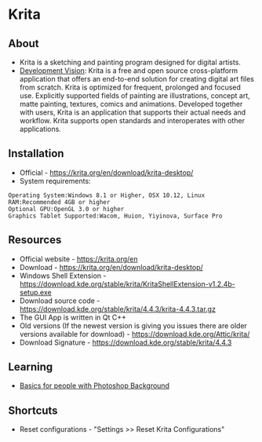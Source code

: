 # Krita

## About
* Krita is a sketching and painting program designed for digital artists.
* <u>Development Vision</u>: Krita is a free and open source cross-platform application that offers an end-to-end solution for creating digital art files from scratch. Krita is optimized for frequent, prolonged and focused use. Explicitly supported fields of painting are illustrations, concept art, matte painting, textures, comics and animations. Developed together with users, Krita is an application that supports their actual needs and workflow. Krita supports open standards and interoperates with other applications.

## Installation
* Official - https://krita.org/en/download/krita-desktop/
* System requirements:
```
Operating System:Windows 8.1 or Higher, OSX 10.12, Linux
RAM:Recommended 4GB or higher
Optional GPU:OpenGL 3.0 or higher
Graphics Tablet Supported:Wacom, Huion, Yiyinova, Surface Pro
```

## Resources
* Official website - https://krita.org/en
* Download - https://krita.org/en/download/krita-desktop/
* Windows Shell Extension - https://download.kde.org/stable/krita/KritaShellExtension-v1.2.4b-setup.exe
* Download source code - https://download.kde.org/stable/krita/4.4.3/krita-4.4.3.tar.gz
* The GUI App is written in Qt C++
* Old versions (If the newest version is giving you issues there are older versions available for download) - https://download.kde.org/Attic/krita/
* Download Signature - https://download.kde.org/stable/krita/4.4.3

## Learning
* [Basics for people with Photoshop Background](https://docs.krita.org/en/user_manual/introduction_from_other_software/introduction_from_photoshop.html#krita-basics)

## Shortcuts
* Reset configurations - "Settings >> Reset Krita Configurations"

